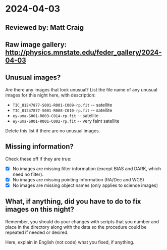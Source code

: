 # 2024-04-03

## Reviewed by:   Matt Craig 

## Raw image gallery: http://physics.mnstate.edu/feder_gallery/2024-04-03

## Unusual images?

Are there any images that look unusual? List the file name of any unusual images for this night here, with description:

+ `TIC_81247877-S001-R001-C009-rp.fit` -- satellite
+ `TIC_81247877-S001-R008-C010-rp.fit` -- satellite
+ `ey-uma-S001-R003-C014-rp.fit` -- satellite
+ `ey-uma-S001-R001-C002-rp.fit` -- very faint satellite

Delete this list if there are no unusual images.

## Missing information?

Check these off if they are true:

- [x] No images are missing filter information (except BIAS and DARK, which need no filter).
- [x] No images are missing pointing information (RA/Dec and WCS)
- [x] No images are missing object names (only applies to science images)

## What, if anything, did you have to do to fix images on this night?

Remember, you should do your changes with scripts that you number and place in the
directory along with the data so the procedure could be repeated if needed or
desired.

Here, explain in English (not code) what you fixed, if anything.
